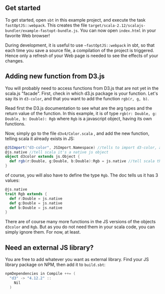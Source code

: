 ## Get started

To get started, open `sbt` in this example project, and execute the task
`fastOptJS::webpack`. This creates the file `target/scala-2.12/scalajs-bundler/example-fastopt-bundle.js`.
You can now open `index.html` in your favorite Web browser!

During development, it is useful to use `~fastOptJS::webpack` in sbt, so that each
time you save a source file, a compilation of the project is triggered.
Hence only a refresh of your Web page is needed to see the effects of your
changes.

## Adding new function from D3.js

You will probably need to access functions from D3.js that are not yet in the scala.js "facade".
First, check in which d3.js package is your function. Let's say its in `d3-color`, and that you want
to add the function `rgb(r, g, b)`. 

Read first the D3.js documentation to see what are the arg types and the return value of the function.
In this example, it is of type `rgb(r: Double, g: Double, b: Double): Rgb` where `Rgb` is a javascript object,
having its own functions.

Now, simply go to the file `d3v4/Color.scala` , and add the new function, telling scala it already exists in JS:

```scala
@JSImport("d3-color", JSImport.Namespace) //tells to import d3-color, and that this object is a facade of this package
@js.native //tell scala it's a native js object
object d3color extends js.Object {
  def rgb(r:Double, g:Double, b:Double):Rgb = js.native //tell scala that this function exists
}
```

of course, you will also have to define the type `Rgb`. The doc tells us it has 3 values:

```scala
@js.native
trait Rgb extends {
  def r:Double = js.native
  def g:Double = js.native
  def b:Double = js.native
}
```

There are of course many more functions in the JS versions of the objects `d3color` and `Rgb`. But as you
do not need them in your scala code, you can simply ignore them. For now, at least.

## Need an external JS library?

You are free to add whatever you want as external library. Find your JS library package on NPM, then add it to `build.sbt`: 

```scala
npmDependencies in Compile ++= (
  "d3" -> "4.12.2" ::
    Nil
  )
```